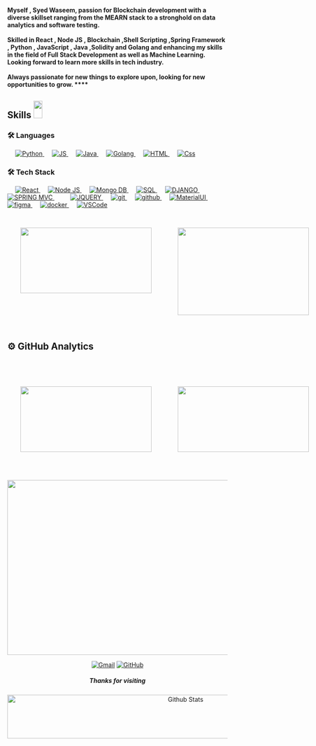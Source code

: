


<p>
            <strong>
               Myself , Syed Waseem, passion for Blockchain development with a diverse skillset ranging from the MEARN stack to a stronghold on data analytics and software testing.<br><br>
              Skilled in React , Node JS , Blockchain ,Shell Scripting ,Spring Framework , Python , JavaScript , Java ,Solidity and Golang and enhancing my skills in the field of Full Stack Development as well as Machine Learning. Looking forward to learn more skills in tech industry.<br><br>
                Always passionate for new things to explore upon, looking for new opportunities to grow.
  ****          </strong>
        </p>

<h2> Skills <img src = "https://media2.giphy.com/media/QssGEmpkyEOhBCb7e1/giphy.gif?cid=ecf05e47a0n3gi1bfqntqmob8g9aid1oyj2wr3ds3mg700bl&rid=giphy.gif" width = 20px height=40px> </h2>

  
### 🛠 Languages

<p align="left"> 
  

  
&emsp;
<a href="https://python.org/">
    <img alt="Python" src="https://img.shields.io/badge/Python-FFD43B?style=for-the-badge&logo=python&logoColor=darkgreen"/>
  </a>
  &emsp;
<a href="https://www.javascript.com/en/">
    <img alt="JS" src="https://img.shields.io/badge/JS-f0db4f?style=for-the-badge&logo=javascript&logoColor=white"/>
  </a>
  &emsp;
<a href="https://www.java.com/en/">
    <img alt="Java" src="https://img.shields.io/badge/Java-ED8B00?style=for-the-badge&logo=java&logoColor=white"/>
  </a>
   &emsp;
<a href="https://www.cprogramming.com/">
    <img alt="Golang" src="https://img.shields.io/badge/Golang-3498DB?style=for-the-badge&logo=Golang&logoColor=white"/>
  </a>
 &emsp;
<a href="https://www.html.com/en/">
    <img alt="HTML" src="https://img.shields.io/badge/Html-E44D26?style=for-the-badge&logo=html&logoColor=white"/>
  </a>
   &emsp;
<a href="https://www.css.com/en/">
    <img alt="Css" src="https://img.shields.io/badge/Css-4481EB?style=for-the-badge&logo=css&logoColor=white"/>
  </a>


  


</p>

### 🛠  Tech Stack
<p align="left"> 
&emsp;
  <a href="https://react.dev/" target="_blank"> 
     <img alt="React" src="https://img.shields.io/badge/React-040720?style=for-the-badge&logo=react&logoColor=00AEEF">
   </a>
  &emsp;
  <a href="https://nodejs.org/" target="_blank">
    <img alt="Node JS" src="https://img.shields.io/badge/node.js-68A063?style=for-the-badge&logo=node.js&logoColor=white">
  </a> 
   &emsp;
  <a href="https://mongodb.io/" target="_blank"> 
    <img alt="Mongo DB" src="https://img.shields.io/badge/MONGODB-4DB33D?style=for-the-badge&logo=MONGODB&logoColor=white"/>
  </a>
   &emsp;
  <a href="https://mysql.com/" target="_blank"> 
    <img alt="SQL" src="https://img.shields.io/badge/SQL-00758F?style=for-the-badge&logo=SQL&logoColor=white"/>
  </a>
     &emsp;
  <a href="https://django.com/" target="_blank"> 
    <img alt="DJANGO" src="https://img.shields.io/badge/DJANGO-092e20?style=for-the-badge&logo=SQL&logoColor=white"/>
  </a>
     &emsp;
  <a href="https://springmvc.com/" target="_blank"> 
    <img alt="SPRING MVC" src="https://img.shields.io/badge/SpringMVC-c6d7b9?style=for-the-badge&logo=SpringMVC&logoColor=white"/>
  </a>
  &emsp;
     &emsp;
  <a href="https://jquery.com/" target="_blank"> 
    <img alt="JQUERY" src="https://img.shields.io/badge/JQUERY-0769ad?style=for-the-badge&logo=JQUERY&logoColor=white"/>
  </a>
     &emsp;
  <a href="https://git.com/" target="_blank"> 
    <img alt="git" src="https://img.shields.io/badge/git-F1502F?style=for-the-badge&logo=git&logoColor=white"/>
  </a>
     &emsp;
  <a href="https://github.com/" target="_blank"> 
    <img alt="github" src="https://img.shields.io/badge/github-171515?style=for-the-badge&logo=github&logoColor=white"/>
  </a>
     &emsp;
  <a href="https://matrialUI.com/" target="_blank"> 
    <img alt="MaterialUI" src="https://img.shields.io/badge/MaterialUI-3f51b5?style=for-the-badge&logo=MaterialUI&logoColor=white"/>
  </a>
     &emsp;
  <a href="https://figma.com/" target="_blank"> 
    <img alt="figma" src="https://img.shields.io/badge/Figma-e04a34?style=for-the-badge&logo=Figma&logoColor=white"/>
  </a>
	&emsp;
  <a href="https://docker.com/" target="_blank"> 
    <img alt="docker" src="https://img.shields.io/badge/Docker-4481eb?style=for-the-badge&logo=Docker&logoColor=white"/>
  </a>
     &emsp;
  <a href="https://vscode.com/" target="_blank"> 
    <img alt="VSCode" src="https://img.shields.io/badge/VSCode-0078d7?style=for-the-badge&logo=VSCode&logoColor=white"/>
  </a>
   
	
</p>
  <div style="display: flex; flex-direction: row;">
  <img src="https://github.r2v.ch/codewars?user=waseem_sy&name=true&top_languages=true&stroke=%23b362ff&theme=purple_dark" width="300" height="150" style="margin: 10px; padding: 20px;"/>

<img src="https://leetcard.jacoblin.cool/user8807UR?theme=dark&font=Finger%20Paint&ext=activity" width="300" height="200" style="margin: 10px; padding: 20px;"/>
  </div>
<h2>⚙️  GitHub Analytics</h2>

<div>

  
  <p align="center">
 <br/>
  <div style="display: flex; flex-direction: row;">
<img src="https://github-stats-alpha.vercel.app/api?username=waseemofficial&cc=000&tc=fff&ic=fff&bc=000" width="300" height="150" style="margin: 10px; padding: 20px;"/>

<img src="https://streak-stats.demolab.com/?user=waseemofficial&theme=dark" width="300" height="150" style="margin: 10px; padding: 20px;"/>
</div> <br/><br/>
  
</div>

<img src="https://github-readme-stats.vercel.app/api/top-langs/?username=waseemofficial&theme=dark&langs_count=10" width="600" height="400" />
  
  <p align="center">
	<a href="wasem.sye@gmail.com"><img src="https://img.icons8.com/bubbles/50/000000/gmail.png" alt="Gmail"/></a>
	<a href="https://github.com/waseemofficial&theme=dark"><img src="https://img.icons8.com/bubbles/50/000000/github.png" alt="GitHub"/></a>
	
	
</p>
    
  <p align="center">
	<h5 align="center">Thanks for visiting</h5>
</p>
<p align="center">
        <img src="https://raw.githubusercontent.com/mayhemantt/mayhemantt/Update/svg/Bottom.svg" alt="Github Stats" width="800" height="100" />
</p>
